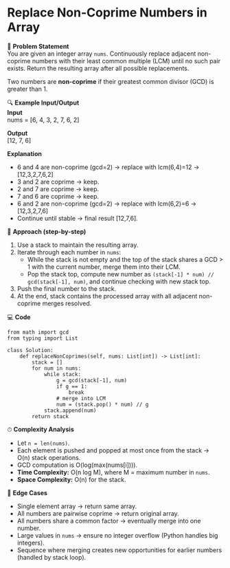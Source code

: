 # Replace Non-Coprime Numbers in Array

📜 **Problem Statement**  
You are given an integer array `nums`. Continuously replace adjacent non-coprime numbers with their least common multiple (LCM) until no such pair exists. Return the resulting array after all possible replacements.

Two numbers are **non-coprime** if their greatest common divisor (GCD) is greater than 1.

🔍 **Example Input/Output**  
**Input**  
    nums = [6, 4, 3, 2, 7, 6, 2]

**Output**  
    [12, 7, 6]

**Explanation**  
- 6 and 4 are non-coprime (gcd=2) → replace with lcm(6,4)=12 → [12,3,2,7,6,2]  
- 3 and 2 are coprime → keep.  
- 2 and 7 are coprime → keep.  
- 7 and 6 are coprime → keep.  
- 6 and 2 are non-coprime (gcd=2) → replace with lcm(6,2)=6 → [12,3,2,7,6]  
- Continue until stable → final result [12,7,6].

🧠 **Approach (step-by-step)**  
1. Use a stack to maintain the resulting array.  
2. Iterate through each number in `nums`:  
   - While the stack is not empty and the top of the stack shares a GCD > 1 with the current number, merge them into their LCM.  
   - Pop the stack top, compute new number as `(stack[-1] * num) // gcd(stack[-1], num)`, and continue checking with new stack top.  
3. Push the final number to the stack.  
4. At the end, stack contains the processed array with all adjacent non-coprime merges resolved.

💻 **Code**
  
    from math import gcd
    from typing import List

    class Solution:
        def replaceNonCoprimes(self, nums: List[int]) -> List[int]:
            stack = []
            for num in nums:
                while stack:
                    g = gcd(stack[-1], num)
                    if g == 1:
                        break
                    # merge into LCM
                    num = (stack.pop() * num) // g
                stack.append(num)
            return stack

⏱ **Complexity Analysis**  
- Let `n = len(nums)`.  
- Each element is pushed and popped at most once from the stack → O(n) stack operations.  
- GCD computation is O(log(max(nums[i]))).  
- **Time Complexity:** O(n log M), where M = maximum number in `nums`.  
- **Space Complexity:** O(n) for the stack.

🧪 **Edge Cases**  
- Single element array → return same array.  
- All numbers are pairwise coprime → return original array.  
- All numbers share a common factor → eventually merge into one number.  
- Large values in `nums` → ensure no integer overflow (Python handles big integers).  
- Sequence where merging creates new opportunities for earlier numbers (handled by stack loop).  
